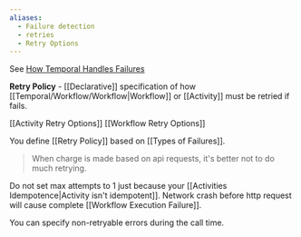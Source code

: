 ```yaml
---
aliases:
  - Failure detection
  - retries
  - Retry Options
---
```

See [How Temporal Handles Failures](https://docs.temporal.io/encyclopedia/event-history/event-history-dotnet#How-History-Replay-Provides-Durable-Execution)

**Retry Policy** - [[Declarative]] specification of how [[Temporal/Workflow/Workflow|Workflow]] or [[Activity]] must be retried if fails.

[[Activity Retry Options]]
[[Workflow Retry Options]]

You define [[Retry Policy]] based on [[Types of Failures]].

> When charge is made based on api requests, it's better not to do much retrying.

Do not set max attempts to 1 just because your [[Activities Idempotence|Activity isn't idempotent]]. Network crash before http request will cause complete [[Workflow Execution Failure]].

You can specify non-retryable errors during the call time.
